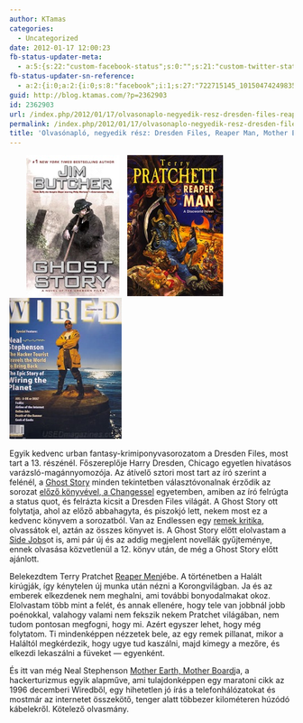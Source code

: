 ```yaml
---
author: KTamas
categories:
  - Uncategorized
date: 2012-01-17 12:00:23
fb-status-updater-meta:
  - a:5:{s:22:"custom-facebook-status";s:0:"";s:21:"custom-twitter-status";s:0:"";s:7:"fb-push";s:1:"1";s:7:"tw-push";s:1:"1";s:4:"push";s:1:"1";}
fb-status-updater-sn-reference:
  - a:2:{i:0;a:2:{i:0;s:8:"facebook";i:1;s:27:"722715145_10150474249835146";}i:1;a:2:{i:0;s:7:"twitter";i:1;s:18:"159228573448798208";}}
guid: http://blog.ktamas.com/?p=2362903
id: 2362903
url: /index.php/2012/01/17/olvasonaplo-negyedik-resz-dresden-files-reaper-man-mother-earth-mother-board/
permalink: /index.php/2012/01/17/olvasonaplo-negyedik-resz-dresden-files-reaper-man-mother-earth-mother-board/
title: 'Olvasónapló, negyedik rész: Dresden Files, Reaper Man, Mother Earth, Mother Board'
---
```


<div style="display: inline-block; margin-right: 10px; margin-left: 30px;">
  <img class="" title="ghoststory" src="/wp-content/uploads/2012/01/ghoststory.jpg" alt="" />
</div>

<div style="display: inline-block; margin-right: 10px;">
  <img class="" title="reaperman" src="/wp-content/uploads/2012/01/reaperman.jpg" alt="" />
</div>

<div style="display: inline-block; margin-right: 10px;">
  <img class="" title="wired" src="/wp-content/uploads/2012/01/wired.jpeg" alt="" />
</div>

Egyik kedvenc urban fantasy-krimiponyvasorozatom a Dresden Files, most tart a 13. részénél. Főszereplője Harry Dresden, Chicago egyetlen hivatásos varázsló-magánnyomozója. Az átívelő sztori most tart az író szerint a felénél, a [Ghost Story](http://www.amazon.com/Ghost-Story-Novel-Dresden-ebook/dp/B004H4XI0Y/ref=tmm_kin_title_0?ie=UTF8&m=A3DMKJ0F07UVW3&qid=1326797026&sr=8-1) minden tekintetben választóvonalnak érződik az sorozat [előző könyvével, a Changessel](http://www.amazon.com/Changes-Novel-Dresden-Files-ebook/dp/B0030DHPAW/ref=tmm_kin_title_0?ie=UTF8&m=A3DMKJ0F07UVW3&qid=1326797028&sr=8-1) egyetemben, amiben az író felrúgta a status quot, és felrázta kicsit a Dresden Files világát. A Ghost Story ott folytatja, ahol az előző abbahagyta, és piszokjó lett, nekem most ez a kedvenc könyvem a sorozatból. Van az Endlessen egy [remek kritika](http://www.endless.hu/jim-butcher-the-dresden-files), olvassátok el, aztán az összes könyvet is. A Ghost Story előtt elolvastam a [Side Jobs](http://www.amazon.com/Side-Jobs-Stories-Dresden-ebook/dp/B0043RSIV4/ref=tmm_kin_title_0?ie=UTF8&m=A3DMKJ0F07UVW3&qid=1326797186&sr=8-1)ot is, ami pár új és az addig megjelent novellák gyűjteménye, ennek olvasása közvetlenül a 12. könyv után, de még a Ghost Story előtt ajánlott.

Belekezdtem Terry Pratchet [Reaper Men](http://www.amazon.com/Reaper-Man-Discworld-ebook/dp/B000UVBT4A/ref=tmm_kin_title_0?ie=UTF8&m=A3DMKJ0F07UVW3)jébe. A történetben a Halált kirúgják, így kénytelen új munka után nézni a Korongvilágban. Ja és az emberek elkezdenek nem meghalni, ami további bonyodalmakat okoz. Elolvastam több mint a felét, és annak ellenére, hogy tele van jobbnál jobb poénokkal, valahogy valami nem fekszik nekem Pratchet világában, nem tudom pontosan megfogni, hogy mi. Azért egyszer lehet, hogy még folytatom. Ti mindenképpen nézzetek bele, az egy remek pillanat, mikor a Haláltól megkérdezik, hogy ugye tud kaszálni, majd kimegy a mezőre, és elkezdi lekaszálni a füveket &#8212; egyenként.

És itt van még Neal Stephenson [Mother Earth, Mother Board](http://www.wired.com/wired/archive/4.12/ffglass_pr.html)ja, a hackerturizmus egyik alapműve, ami tulajdonképpen egy maratoni cikk az 1996 decemberi Wiredből, egy hihetetlen jó írás a telefonhálózatokat és mostmár az internetet összekötő, tenger alatt többezer kilométeren húzódó kábelekről. Kötelező olvasmány.
